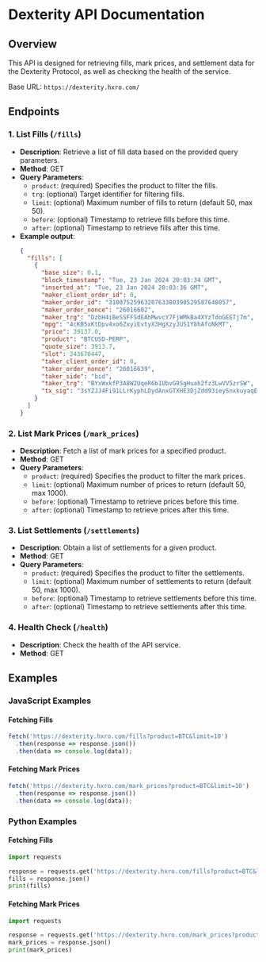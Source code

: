 # Dexterity API Documentation

## Overview

This API is designed for retrieving fills, mark prices, and settlement data for the Dexterity Protocol, as well as checking the health of the service.

Base URL: `https://dexterity.hxro.com/`

## Endpoints

### 1. List Fills (`/fills`)

- **Description**: Retrieve a list of fill data based on the provided query parameters.
- **Method**: GET
- **Query Parameters**:
  - `product`: (required) Specifies the product to filter the fills.
  - `trg`: (optional) Target identifier for filtering fills.
  - `limit`: (optional) Maximum number of fills to return (default 50, max 50).
  - `before`: (optional) Timestamp to retrieve fills before this time.
  - `after`: (optional) Timestamp to retrieve fills after this time.
- **Example output**:
  ```json
  {
    "fills": [
      {
        "base_size": 0.1, 
        "block_timestamp": "Tue, 23 Jan 2024 20:03:34 GMT", 
        "inserted_at": "Tue, 23 Jan 2024 20:03:36 GMT", 
        "maker_client_order_id": 0, 
        "maker_order_id": "3100752596320763380398529587648057", 
        "maker_order_nonce": "26016602", 
        "maker_trg": "DzbH4iBeSSFFSdEAhMwvcY7FjWMkBa4XYzTdoGEETj7m", 
        "mpg": "4cKB5xKtDpv4xo6ZxyiEvtyX3HgXzyJUS1Y8hAfoNkMT", 
        "price": 39137.0, 
        "product": "BTCUSD-PERP", 
        "quote_size": 3913.7, 
        "slot": 243670447, 
        "taker_client_order_id": 0, 
        "taker_order_nonce": "26016639", 
        "taker_side": "bid", 
        "taker_trg": "BYxWxkfP3A8W2UqeR6b1UbvG9SgHuah2fz3LwVV5zrSW", 
        "tx_sig": "3sYZJJ4Fi91LLrKyphLDydAnxGTXHE3DjZdd93ieySnxkuyaqEZsynVB8wPL881y5wbZJagmHBoMKXzD3UB77aPK"
      }
    ]
  }
  ```

### 2. List Mark Prices (`/mark_prices`)

- **Description**: Fetch a list of mark prices for a specified product.
- **Method**: GET
- **Query Parameters**:
  - `product`: (required) Specifies the product to filter the mark prices.
  - `limit`: (optional) Maximum number of prices to return (default 50, max 1000).
  - `before`: (optional) Timestamp to retrieve prices before this time.
  - `after`: (optional) Timestamp to retrieve prices after this time.

### 3. List Settlements (`/settlements`)

- **Description**: Obtain a list of settlements for a given product.
- **Method**: GET
- **Query Parameters**:
  - `product`: (required) Specifies the product to filter the settlements.
  - `limit`: (optional) Maximum number of settlements to return (default 50, max 1000).
  - `before`: (optional) Timestamp to retrieve settlements before this time.
  - `after`: (optional) Timestamp to retrieve settlements after this time.

### 4. Health Check (`/health`)

- **Description**: Check the health of the API service.
- **Method**: GET

## Examples

### JavaScript Examples

#### Fetching Fills

```javascript
fetch('https://dexterity.hxro.com/fills?product=BTC&limit=10')
  .then(response => response.json())
  .then(data => console.log(data));
```

#### Fetching Mark Prices

```javascript
fetch('https://dexterity.hxro.com/mark_prices?product=BTC&limit=10')
  .then(response => response.json())
  .then(data => console.log(data));
```

### Python Examples

#### Fetching Fills

```python
import requests

response = requests.get('https://dexterity.hxro.com/fills?product=BTC&limit=10')
fills = response.json()
print(fills)
```

#### Fetching Mark Prices

```python
import requests

response = requests.get('https://dexterity.hxro.com/mark_prices?product=BTC&limit=10')
mark_prices = response.json()
print(mark_prices)
```

